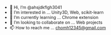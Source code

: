 - 👋 Hi, I’m @ahsjdkflgh3041
- 👀 I’m interested in ... Unity3D, Web, scikit-learn
- 🌱 I’m currently learning ... Chrome extension
- 💞️ I’m looking to collaborate on ... Web projects
- 📫 How to reach me ... chomh12345@gmail.com

<!---
ahsjdkflgh3041/ahsjdkflgh3041 is a ✨ special ✨ repository because its `README.md` (this file) appears on your GitHub profile.
You can click the Preview link to take a look at your changes.
--->
